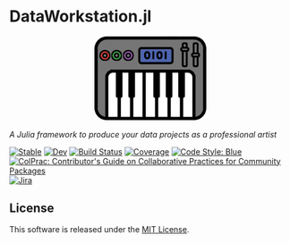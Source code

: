 # DataWorkstation.jl

<div align="center"><img src="docs/src/assets/logo.png" width="200"/></div>

*A Julia framework to produce your data projects as a professional artist*

[![Stable](https://img.shields.io/badge/docs-stable-blue.svg)](https://leferrad.github.io/DataWorkstation.jl/stable) 
[![Dev](https://img.shields.io/badge/docs-dev-blue.svg)](https://leferrad.github.io/DataWorkstation.jl/dev) 
[![Build Status](https://github.com/leferrad/DataWorkstation.jl/actions/workflows/CI.yml/badge.svg?branch=main)](https://github.com/leferrad/DataWorkstation.jl/actions/workflows/CI.yml?query=branch%3Amain) 
[![Coverage](https://codecov.io/gh/leferrad/DataWorkstation.jl/branch/main/graph/badge.svg)](https://codecov.io/gh/leferrad/DataWorkstation.jl) 
[![Code Style: Blue](https://img.shields.io/badge/code%20style-blue-4495d1.svg)](https://github.com/invenia/BlueStyle) 
[![ColPrac: Contributor's Guide on Collaborative Practices for Community Packages](https://img.shields.io/badge/ColPrac-Contributor's%20Guide-blueviolet)](https://github.com/SciML/ColPrac)
[![Jira](https://badgen.net/badge/icon/jira?icon=jira&label)](https://leferrad.atlassian.net/browse/DWJL)

## License

This software is released under the [MIT License](LICENSE).